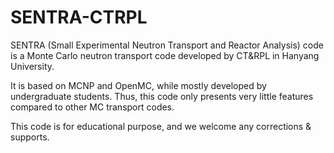 # SENTRA-CTRPL

SENTRA (Small Experimental Neutron Transport and Reactor Analysis) code is a Monte Carlo neutron transport code developed by CT&RPL in Hanyang University.

It is based on MCNP and OpenMC, while mostly developed by undergraduate students. Thus, this code only presents very little features compared to other MC transport codes.

This code is for educational purpose, and we welcome any corrections & supports.
